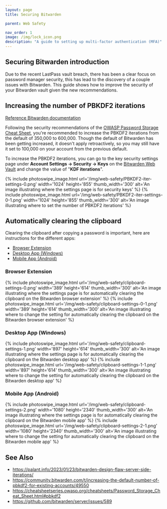 ```yaml
---
layout: page
title: Securing Bitwarden

parent: Web Safety

nav_order: 1
image: /img/lock_icon.png
description: "A guide to setting up multi-factor authentication (MFA)"
---
```


## Securing Bitwarden introduction

Due to the recent LastPass vault breach, there has been a clear focus on password manager security, this has lead to the discovery of a couple issues with Bitwarden. This guide shows how to improve the security of your Bitwarden vault given the new recommendations.

## Increasing the number of PBKDF2 iterations

[Reference Bitwarden documentation](https://bitwarden.com/help/what-encryption-is-used/#changing-kdf-iterations)

Following the security recommendations of the [OWASP Password Storage Cheat Sheet](https://cheatsheetseries.owasp.org/cheatsheets/Password_Storage_Cheat_Sheet.html#pbkdf2), you're recommended to increase the PBKDF2 iterations from the default of 350,000 to 600,000. Though the default of Bitwarden has been getting increased, it doesn't apply retroactively, so you may still have it set to 100,000 on your account from the previous default.

To increase the PBKDF2 iterations, you can go to the key security settings page under **Account Settings → Security → Keys** on the [Bitwarden Web Vault](https://vault.bitwarden.com/) and change the value of "**KDF iterations**".

<div class="pswp-gallery">
{% include photoswipe_image.html url='/img/web-safety/PBKDF2-iter-settings-0.png' width='1024' height='855' thumb_width='300' alt='An image illustrating where the settings page is for security keys' %}
{% include photoswipe_image.html url='/img/web-safety/PBKDF2-iter-settings-0-1.png' width='1024' height='855' thumb_width='300' alt='An image illustrating where to set the number of PBKDF2 iterations' %}
</div>

## Automatically clearing the clipboard

Clearing the clipboard after copying a password is important, here are instructions for the different apps:

<!-- no toc -->
- [Browser Extension](#browser-extension)
- [Desktop App (Windows)](#desktop-app-windows)
- [Mobile App (Android)](#mobile-app-android)

### Browser Extension

<div class="pswp-gallery">
{% include photoswipe_image.html url='/img/web-safety/clipboard-settings-0.png' width='389' height='614' thumb_width='300' alt='An image illustrating where the settings page is for automatically clearing the clipboard on the Bitwarden browser extension' %}
{% include photoswipe_image.html url='/img/web-safety/clipboard-settings-0-1.png' width='389' height='614' thumb_width='300' alt='An image illustrating where to change the setting for automatically clearing the clipboard on the Bitwarden browser extension' %}
</div>

### Desktop App (Windows)

<div class="pswp-gallery">
{% include photoswipe_image.html url='/img/web-safety/clipboard-settings-1.png' width='897' height='614' thumb_width='300' alt='An image illustrating where the settings page is for automatically clearing the clipboard on the Bitwarden desktop app' %}
{% include photoswipe_image.html url='/img/web-safety/clipboard-settings-1-1.png' width='897' height='614' thumb_width='300' alt='An image illustrating where to change the setting for automatically clearing the clipboard on the Bitwarden desktop app' %}
</div>

### Mobile App (Android)

<div class="pswp-gallery">
{% include photoswipe_image.html url='/img/web-safety/clipboard-settings-2.png' width='1080' height='2340' thumb_width='300' alt='An image illustrating where the settings page is for automatically clearing the clipboard on the Bitwarden mobile app' %}
{% include photoswipe_image.html url='/img/web-safety/clipboard-settings-2-1.png' width='1080' height='2340' thumb_width='300' alt='An image illustrating where to change the setting for automatically clearing the clipboard on the Bitwarden mobile app' %}
</div>

## See Also

- <https://palant.info/2023/01/23/bitwarden-design-flaw-server-side-iterations/>
- <https://community.bitwarden.com/t/increasing-the-default-number-of-pbkdf2-for-existing-accounts/49550>
- <https://cheatsheetseries.owasp.org/cheatsheets/Password_Storage_Cheat_Sheet.html#pbkdf2>
- <https://github.com/bitwarden/server/issues/589>
